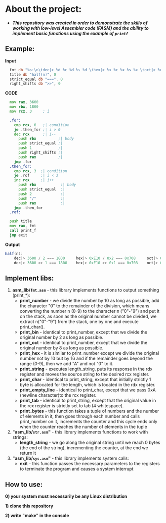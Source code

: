 # About the project:
- ***This repository was created in order to demonstrate the skills of working with low-level Assembler code (FASM) and the ability to implement basic functions using the example of `printf`***

## Example:

**Input**
```asm
  fmt db "%s:\n\tdec|> %d %c %d %s %d \thex|> %x %c %x %s %x \toct|> %o %c %o %s %o\n\tdec|> %d %s %d %s %d\thex|> %x %s %x %s %x\toct|> %o %s %o %s %o\n", 0
  title db "half(n)", 0
  strict_equal db "===", 0
  right_shifts db ">>", 0
```

**CODE**
```asm
  mov rax, 3600
  mov rbx, 1800
  mov rcx, 3     ; i

  .for:
    cmp rcx, 0   ;| condition
    je .then_for ;| i > 0
    dec rcx      ;| i--
      push rbx          ;| body
      push strict_equal ;|
      push 1            ;|
      push right_shifts ;|
      push rax          ;|
    jmp .for
  .then_for:
    cmp rcx, 3  ;| condition
    je .rof     ;| i < 3
    inc rcx     ;| i++
      push rbx           ;| body
      push strict_equal  ;|
      push 2             ;|
      push "/"           ;|
      push rax           ;|
    jmp .then_for
  .rof:

  push title
  mov rax, fmt
  call print_f
  jmp exit
```

**Output**
```java
half(n):
    dec|> 3600 / 2 === 1800     hex|> 0xE10 / 0x2 === 0x708     oct|> 07020 / 02 === 03410
    dec|> 3600 >> 1 === 1800    hex|> 0xE10 >> 0x1 === 0x708    oct|> 07020 >> 01 === 03410
```
## Implement libs:

1. **asm_lib/`fmt.asm`** - this library implements functions to output something (print_*):
    - **print_number** - we divide the number by 10 as long as possible, add the character "0" to the remainder of the division, which means converting the number n (0-9) to the character n ("0"-"9") and put it on the stack, as soon as the original number cannot be divided, we extract n("0"-"9") from the stack, one by one and execute print_char().
    - **print_bin** - identical to print_number, except that we divide the original number by 2 as long as possible.
    - **print_oct** - identical to print_number, except that we divide the original number by 8 as long as possible.
    - **print_hex** - it is similar to print_number except we divide the original number not by 10 but by 16 and if the remainder goes beyond the range (0-9), then we add "A" and not "0" to it.
    - **print_string** - executes length_string, puts its response in the rdx register and moves the source string to the desired rcx register.
    - **print_char** - identical to print_string, except that initially strictly 1 byte is allocated for the length, which is located in the rdx register.
    - **print_empty_line** - identical to print_char, except that we pass 0xA (newline character)to the rcx register.
    - **print_tab** - identical to print_string, except that the original value in the rcx register is strictly set to tab (4 whitespace).
    - **print_bytes** - this function takes a tuple of numbers and the number of elements in it, then goes through each number and calls print_number on it, increments the counter and this cycle ends only when the counter reaches the number of elements in the tuple
2. **"asm_lib/`str.asm`"** - this library implements functions to work with strings:
    - **length_string** - we go along the original string until we reach 0 bytes (the end of the string), incrementing the counter, at the end we return it
3. **"asm_lib/`sys.asm`"** - this library implements system calls:
    - **exit** - this function passes the necessary parameters to the registers to terminate the program and causes a system interrupt

## How to use:
**0) your system must necessarily be any Linux distribution**

**1) clone this repository**

**2) write "make" in the console**
